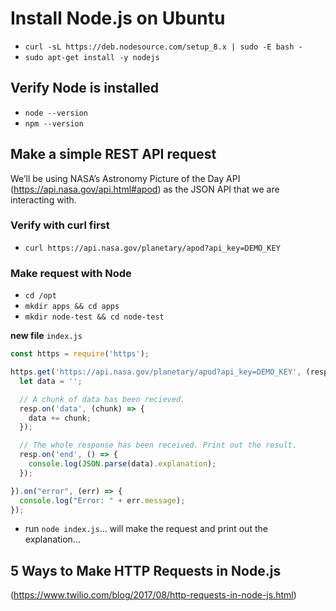 # Install Node.js on Ubuntu

* `curl -sL https://deb.nodesource.com/setup_8.x | sudo -E bash -`
* `sudo apt-get install -y nodejs`

## Verify Node is installed

* `node --version`
* `npm --version`

## Make a simple REST API request

We’ll be using NASA’s Astronomy Picture of the Day API (https://api.nasa.gov/api.html#apod) as the JSON API that we are interacting with.

### Verify with curl first   
* `curl https://api.nasa.gov/planetary/apod?api_key=DEMO_KEY`

### Make request with Node

* `cd /opt`
* `mkdir apps && cd apps`
* `mkdir node-test && cd node-test`

**new file** `index.js`

``` js
const https = require('https');

https.get('https://api.nasa.gov/planetary/apod?api_key=DEMO_KEY', (resp) => {
  let data = '';

  // A chunk of data has been recieved.
  resp.on('data', (chunk) => {
    data += chunk;
  });

  // The whole response has been received. Print out the result.
  resp.on('end', () => {
    console.log(JSON.parse(data).explanation);
  });

}).on("error", (err) => {
  console.log("Error: " + err.message);
});

```

* run `node index.js`... will make the request and print out the explanation...

## 5 Ways to Make HTTP Requests in Node.js
(https://www.twilio.com/blog/2017/08/http-requests-in-node-js.html)
